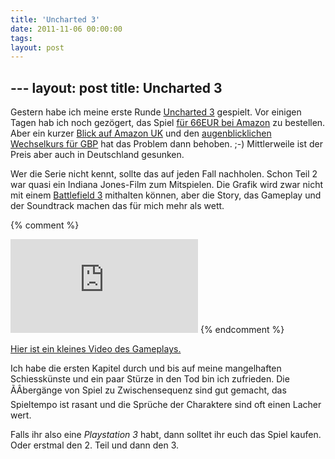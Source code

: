 ```yaml
---
title: 'Uncharted 3'
date: 2011-11-06 00:00:00 
tags: 
layout: post
---
```

﻿---
layout: post
title: Uncharted 3
---
Gestern habe ich meine erste Runde [Uncharted 3][0] gespielt. Vor einigen Tagen hab ich noch gezögert, das Spiel [für 66EUR bei Amazon][1] zu bestellen. Aber ein kurzer [Blick auf Amazon UK][2] und den [augenblicklichen Wechselkurs für GBP][3] hat das Problem dann behoben. ;-) Mittlerweile ist der Preis aber auch in Deutschland gesunken.

Wer die Serie nicht kennt, sollte das auf jeden Fall nachholen. Schon Teil 2 war quasi ein Indiana Jones-Film zum Mitspielen. Die Grafik wird zwar nicht mit einem [Battlefield 3][4] mithalten können, aber die Story, das Gameplay und der Soundtrack machen das für mich mehr als wett.

{% comment %}
<iframe src="http://www.youtube.com/embed/DG-r3lnLwqo" frameborder="0" allowfullscreen></iframe>
{% endcomment %}

<a href="http://www.youtube.com/watch?v=DG-r3lnLwqo">Hier ist ein kleines Video des Gameplays.</a>

Ich habe die ersten Kapitel durch und bis auf meine mangelhaften Schiesskünste und ein paar Stürze in den Tod bin ich zufrieden. Die ÃÂbergänge von Spiel zu Zwischensequenz sind gut gemacht, das Spieltempo ist rasant und die Sprüche der Charaktere sind oft einen Lacher wert.

Falls ihr also eine *Playstation 3* habt, dann solltet ihr euch das Spiel kaufen. Oder erstmal den 2. Teil und dann den 3.

[0]: http://www.naughtydog.com/games/uncharted
[1]: http://www.amazon.de/Sony-Uncharted-3-Drakes-Deception/dp/B005544H00/kopisde-21
[2]: http://www.amazon.co.uk/gp/product/B004T8C0C0/kopisde-21
[3]: http://www.google.de/search?q=1+gbp+in+eur
[4]: http://www.youtube.com/watch?v=eedRhcpOsuU
